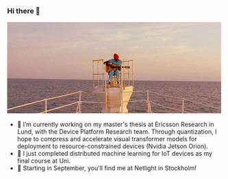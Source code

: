 ### Hi there 👋

<!--
**joelbengs/joelbengs** is a ✨ _special_ ✨ repository because its `README.md` (this file) appears on your GitHub profile.

Here are some ideas to get you started:

- 🔭 I’m currently working on ...
- 🌱 I’m currently learning ...
- 👯 I’m looking to collaborate on ...
- 🤔 I’m looking for help with ...
- 💬 Ask me about ...
- 📫 How to reach me: ...
- 😄 Pronouns: ...
- ⚡ Fun fact: ...
-->

![Pulp Fiction GIF](assets/LifeAquatic.gif)

- 🔭 I’m currently working on my master's thesis at Ericsson Research in Lund, with the Device Platform Research team. Through quantization, I hope to compress and accelerate visual transformer models for deployment to resource-constrained devices (Nvidia Jetson Orion).
- 🌱 I just completed distributed machine learning for IoT devices as my final course at Uni.
- 🔭 Starting in September, you'll find me at Netlight in Stockholm! 
